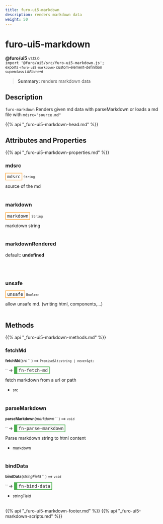 ```yaml
---
title: furo-ui5-markdown
description: renders markdown data
weight: 50
---
```


# furo-ui5-markdown
**@furo/ui5** <small>v1.13.0</small>
<br>`import '@furo/ui5/src/furo-ui5-markdown.js';`<small>
<br>exports `<furo-ui5-markdown>` custom-element-definition
<br>superclass *LitElement*</small>

> **Summary:** renders markdown data

## Description

`furo-markdown`
 Renders given md data with parseMarkdown or loads a md file with `mdsrc="source.md"`

{{% api "_furo-ui5-markdown-head.md" %}}

## Attributes and Properties
{{% api "_furo-ui5-markdown-properties.md" %}}



### **mdsrc**

<span  style="border-width:2px; border-style: solid;border-color:  rgb(255, 182, 91);font-family:monospace; padding:2px 4px;">mdsrc</span>
<small>`String` </small>

source of the md
<br><br>

### **markdown**

<span  style="border-width:2px; border-style: solid;border-color:  rgb(255, 182, 91);font-family:monospace; padding:2px 4px;">markdown</span>
<small>`String` </small>

markdown string
<br><br>





### **markdownRendered**
default: **undefined**</small>


<br><br>

### **unsafe**

<span  style="border-width:2px; border-style: solid;border-color:  rgb(255, 182, 91);font-family:monospace; padding:2px 4px;">unsafe</span>
<small>`Boolean` </small>

allow unsafe md. (writing html, components,...)
<br><br>

## Methods
{{% api "_furo-ui5-markdown-methods.md" %}}




### **fetchMd**
<small>**fetchMd**(*src* `` ) ⟹ `Promise&lt;string | never&gt;`</small>

<small>`` </small> →
<span  style="border-width:2px 2px 2px 10px; border-style: solid;border-color:  rgb(76, 175, 80);font-family:monospace; padding:2px 4px;">fn-fetch-md</span>

fetch markdown from a url or path

- <small>src </small>
<br><br>

### **parseMarkdown**
<small>**parseMarkdown**(*markdown* `` ) ⟹ `void`</small>

<small>`` </small> →
<span  style="border-width:2px 2px 2px 10px; border-style: solid;border-color:  rgb(76, 175, 80);font-family:monospace; padding:2px 4px;">fn-parse-markdown</span>

Parse markdown string to html content

- <small>markdown </small>
<br><br>

### **bindData**
<small>**bindData**(*stringField* `` ) ⟹ `void`</small>

<small>`` </small> →
<span  style="border-width:2px 2px 2px 10px; border-style: solid;border-color:  rgb(76, 175, 80);font-family:monospace; padding:2px 4px;">fn-bind-data</span>



- <small>stringField </small>
<br><br>







{{% api "_furo-ui5-markdown-footer.md" %}}
{{% api "_furo-ui5-markdown-scripts.md" %}}
